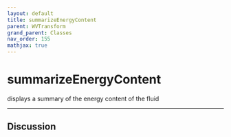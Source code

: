 ```yaml
---
layout: default
title: summarizeEnergyContent
parent: WVTransform
grand_parent: Classes
nav_order: 155
mathjax: true
---
```


#  summarizeEnergyContent

displays a summary of the energy content of the fluid


---

## Discussion

  
